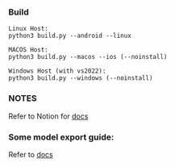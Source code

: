 <!-- ## Android Build -->

<!-- ### Prepare
1. Android NDK
2. OpenCV 4.10 Android SDK (refer to opencv_android_sdk_tree_reference.txt)
   - copy /OpenCV-android-sdk/sdk/native/libs/${ANDROID_ABI}/libopencv_java4.so to the folder where your native engine is at. -->


### Build

```
Linux Host:
python3 build.py --android --linux

MACOS Host:
python3 build.py --macos --ios (--noinstall)

Windows Host (with vs2022):
python3 build.py --windows (--noinstall)
```


### NOTES
Refer to Notion for [docs](https://www.notion.so/gustolabs/AI-Engine-Build-Process-13b5f7c72a4a80b0b8c4e3a31933caa3)


### Some model export guide:
Refer to [docs](https://github.com/Som5ra/AI-Engine/blob/main/model_tools/export_onnx_mmdetection.md)